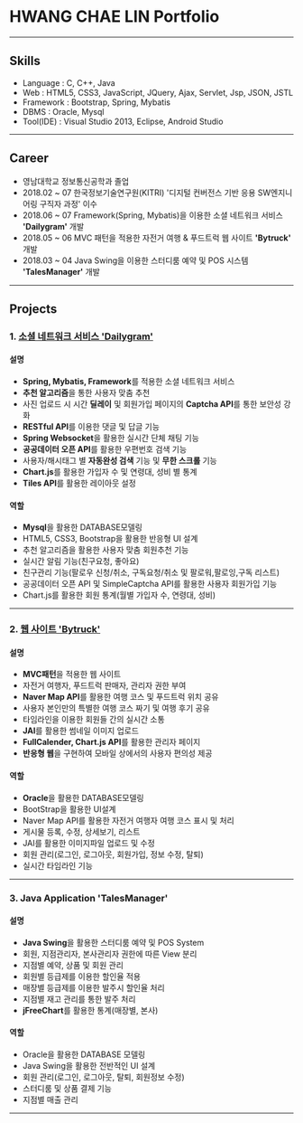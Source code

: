 # HWANG CHAE LIN Portfolio
- - -
##  **Skills**
  * Language : C, C++, Java
  * Web : HTML5, CSS3, JavaScript, JQuery, Ajax, Servlet, Jsp, JSON, JSTL
  * Framework : Bootstrap, Spring, Mybatis
  * DBMS : Oracle, Mysql
  * Tool(IDE) : Visual Studio 2013, Eclipse, Android Studio
- - -  
##  **Career**
  * 영남대학교 정보통신공학과 졸업
  * 2018.02 ~ 07
    한국정보기술연구원(KITRI) '디지털 컨버전스 기반 응용 SW엔지니어링 구직자 과정' 이수
  * 2018.06 ~ 07
    Framework(Spring, Mybatis)을 이용한 소셜 네트워크 서비스 **'Dailygram'** 개발
  * 2018.05 ~ 06
    MVC 패턴을 적용한 자전거 여행 & 푸드트럭 웹 사이트 **'Bytruck'** 개발
  * 2018.03 ~ 04
    Java Swing을 이용한 스터디룸 예약 및 POS 시스템 **'TalesManager'** 개발
- - -
## **Projects**
### 1. [소셜 네트워크 서비스 **'Dailygram'**](https://github.com/zzaenni515/Dailygram)
   #### 설명
   * **Spring, Mybatis, Framework**를 적용한 소셜 네트워크 서비스
   * **추천 알고리즘**을 통한 사용자 맞춤 추천
   * 사진 업로드 시 시간 **딜레이** 및 회원가입 페이지의 **Captcha API**를 통한 보안성 강화
   * **RESTful API**를 이용한 댓글 및 답글 기능
   * **Spring Websocket**을 활용한 실시간 단체 채팅 기능
   * **공공데이터 오픈 API**를 활용한 우편번호 검색 기능
   * 사용자/해시태그 별 **자동완성 검색** 기능 및 **무한 스크롤** 기능
   * **Chart.js**를 활용한 가입자 수 및 연령대, 성비 별 통계
   * **Tiles API**를 활용한 레이아웃 설정
   
   #### 역할
   * **Mysql**을 활용한 DATABASE모델링
   * HTML5, CSS3, Bootstrap을 활용한 반응형 UI 설계
   * 추천 알고리즘을 활용한 사용자 맞춤 회원추천 기능
   * 실시간 알림 기능(친구요청, 좋아요)
   * 친구관리 기능(팔로우 신청/취소, 구독요청/취소 및 팔로워,팔로잉,구독 리스트)
   * 공공데이터 오픈 API 및 SimpleCaptcha API를 활용한 사용자 회원가입 기능
   * Chart.js를 활용한 회원 통계(월별 가입자 수, 연령대, 성비) 
   - - -
### 2. [웹 사이트 'Bytruck'](https://github.com/Bytruck/bytruck)
 #### 설명
 * **MVC패턴**을 적용한 웹 사이트
 * 자전거 여행자, 푸드트럭 판매자, 관리자 권한 부여
 * **Naver Map API**를 활용한 여행 코스 및 푸드트럭 위치 공유
 * 사용자 본인만의 특별한 여행 코스 짜기 및 여행 후기 공유
 * 타임라인을 이용한 회원들 간의 실시간 소통 
 * **JAI**를 활용한 썸네일 이미지 업로드
 * **FullCalender, Chart.js API**를 활용한 관리자 페이지
 * **반응형 웹**을 구현하여 모바일 상에서의 사용자 편의성 제공
 
 #### 역할
 * **Oracle**을 활용한 DATABASE모델링
 * BootStrap을 활용한 UI설계
 * Naver Map API를 활용한 자전거 여행자 여행 코스 표시 및 처리
 * 게시물 등록, 수정, 상세보기, 리스트
 * JAI를 활용한 이미지파일 업로드 및 수정
 * 회원 관리(로그인, 로그아웃, 회원가입, 정보 수정, 탈퇴)
 * 실시간 타임라인 기능
 - - -
### 3. Java Application 'TalesManager'
 #### 설명
 * **Java Swing**을 활용한 스터디룸 예약 및 POS System
 * 회원, 지점관리자, 본사관리자 권한에 따른 View 분리
 * 지점별 예약, 상품 및 회원 관리
 * 회원별 등급제를 이용한 할인율 적용
 * 매장별 등급제를 이용한 발주시 할인율 처리
 * 지점별 재고 관리를 통한 발주 처리
 * **jFreeChart**를 활용한 통계(매장별, 본사) 
 
 #### 역할
 * Oracle을 활용한 DATABASE 모델링
 * Java Swing을 활용한 전반적인 UI 설계
 * 회원 관리(로그인, 로그아웃, 탈퇴, 회원정보 수정)
 * 스터디룸 및 상품 결제 기능
 * 지점별 매출 관리
 - - -
